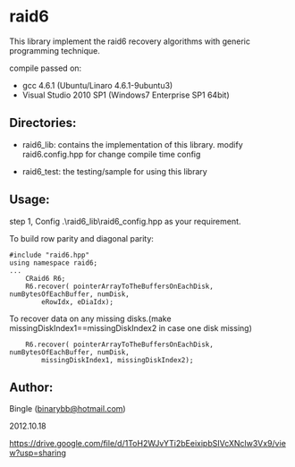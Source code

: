 raid6
=====

This library implement the raid6 recovery algorithms with generic programming technique.

compile passed on:
* gcc 4.6.1 (Ubuntu/Linaro 4.6.1-9ubuntu3) 
* Visual Studio 2010 SP1 (Windows7 Enterprise SP1 64bit)

Directories:
-------------
* raid6_lib:
	contains the implementation of this library.
	modify raid6.config.hpp for change compile time config

* raid6_test:
	the testing/sample for using this library


Usage: 
-------
step 1, Config .\raid6_lib\raid6_config.hpp as your requirement.  
  
To build row parity and diagonal parity: 

    #include "raid6.hpp"
    using namespace raid6;
    ...
        CRaid6 R6; 
        R6.recover( pointerArrayToTheBuffersOnEachDisk, numBytesOfEachBuffer, numDisk, 
        	eRowIdx, eDiaIdx);

To recover data on any missing disks.(make missingDiskIndex1==missingDiskIndex2 in case one disk missing)

        R6.recover( pointerArrayToTheBuffersOnEachDisk, numBytesOfEachBuffer, numDisk,
        	missingDiskIndex1, missingDiskIndex2);
Author:
-------
Bingle (binarybb@hotmail.com)

2012.10.18

https://drive.google.com/file/d/1ToH2WJvYTi2bEeixipbSIVcXNclw3Vx9/view?usp=sharing
